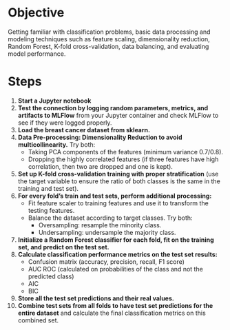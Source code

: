 # Objective

Getting familiar with classification problems, basic data processing and modeling techniques such as feature scaling, dimensionality reduction, Random Forest, K-fold cross-validation, data balancing, and evaluating model performance.

# Steps

1. **Start a Jupyter notebook**
2. **Test the connection by logging random parameters, metrics, and artifacts to MLFlow** from your Jupyter container and check MLFlow to see if they were logged properly.
3. **Load the breast cancer dataset from sklearn.**
4. **Data Pre-processing: Dimensionality Reduction to avoid multicollinearity.** Try both:
   - Taking PCA components of the features (minimum variance 0.7/0.8).
   - Dropping the highly correlated features (if three features have high correlation, then two are dropped and one is kept).
5. **Set up K-fold cross-validation training with proper stratification** (use the target variable to ensure the ratio of both classes is the same in the training and test set).
6. **For every fold’s train and test sets, perform additional processing:**
   - Fit feature scaler to training features and use it to transform the testing features.
   - Balance the dataset according to target classes. Try both:
     - Oversampling: resample the minority class.
     - Undersampling: undersample the majority class.
7. **Initialize a Random Forest classifier for each fold, fit on the training set, and predict on the test set.**
8. **Calculate classification performance metrics on the test set results:**
   - Confusion matrix (accuracy, precision, recall, F1 score)
   - AUC ROC (calculated on probabilities of the class and not the predicted class)
   - AIC
   - BIC
9. **Store all the test set predictions and their real values.**
10. **Combine test sets from all folds to have test set predictions for the entire dataset** and calculate the final classification metrics on this combined set.

